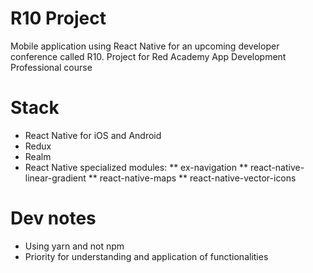 # R10 Project

Mobile application using React Native for an upcoming developer conference called R10. Project for Red Academy App Development Professional course

# Stack

* React Native for iOS and Android
* Redux
* Realm
* React Native specialized modules:
** ex-navigation
** react-native-linear-gradient
** react-native-maps
** react-native-vector-icons

# Dev notes

* Using yarn and not npm
* Priority for understanding and application of functionalities